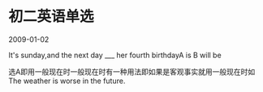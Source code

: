 # 初二英语单选
2009-01-02


It's sunday,and the next day ___ her fourth birthdayA is B will be


选A即用一般现在时一般现在时有一种用法即如果是客观事实就用一般现在时如The weather is worse in the future.
